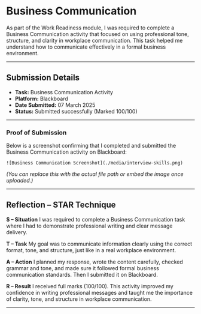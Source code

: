 # Business Communication

As part of the Work Readiness module, I was required to complete a Business Communication activity that focused on using professional tone, structure, and clarity in workplace communication. This task helped me understand how to communicate effectively in a formal business environment.

---

## Submission Details

* **Task:** Business Communication Activity
* **Platform:** Blackboard
* **Date Submitted:** 07 March 2025
* **Status:** Submitted successfully (Marked 100/100)

---

### Proof of Submission

Below is a screenshot confirming that I completed and submitted the Business Communication activity on Blackboard:

`![Business Communication Screenshot](./media/interview-skills.png)`

*(You can replace this with the actual file path or embed the image once uploaded.)*

---

## Reflection – STAR Technique

**S – Situation**
I was required to complete a Business Communication task where I had to demonstrate professional writing and clear message delivery.

**T – Task**
My goal was to communicate information clearly using the correct format, tone, and structure, just like in a real workplace environment.

**A – Action**
I planned my response, wrote the content carefully, checked grammar and tone, and made sure it followed formal business communication standards. Then I submitted it on Blackboard.

**R – Result**
I received full marks (100/100). This activity improved my confidence in writing professional messages and taught me the importance of clarity, tone, and structure in workplace communication.

---



